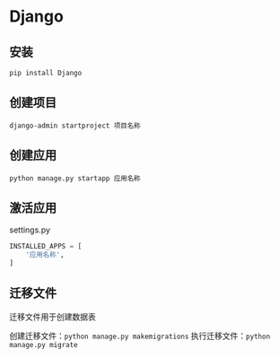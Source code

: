 # Django

## 安装

`pip install Django`

## 创建项目

`django-admin startproject 项目名称`

## 创建应用

`python manage.py startapp 应用名称`

## 激活应用

settings.py

```Python
INSTALLED_APPS = [
    '应用名称',
]
```

## 迁移文件

迁移文件用于创建数据表

创建迁移文件：`python manage.py makemigrations`
执行迁移文件：`python manage.py migrate`
